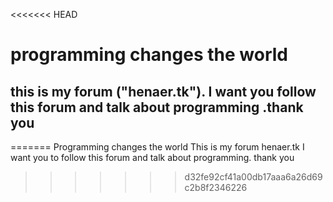 <<<<<<< HEAD
# programming changes the world 

## this is my forum ("henaer.tk"). I want you follow this forum and talk about programming .thank you
=======
Programming changes the world
<p1>This is my forum henaer.tk 
<p2>I want you to follow this forum and talk about programming. thank you
>>>>>>> d32fe92cf41a00db17aaa6a26d69c2b8f2346226
